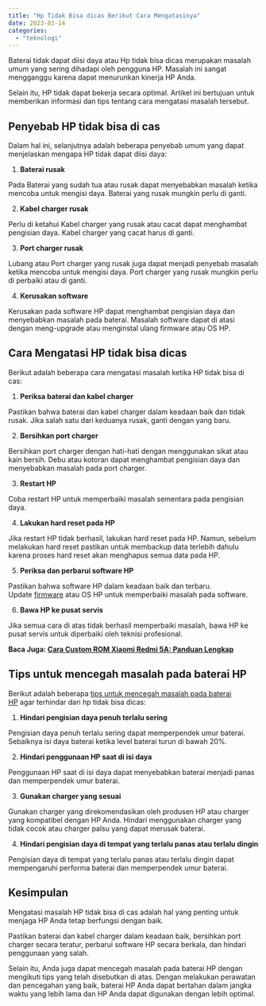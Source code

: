 ```yaml
---
title: "Hp Tidak Bisa dicas Berikut Cara Mengatasinya"
date: 2023-03-14
categories: 
  - "teknologi"
---
```


Baterai tidak dapat diisi daya atau Hp tidak bisa dicas merupakan masalah umum yang sering dihadapi oleh pengguna HP. Masalah ini sangat mengganggu karena dapat menurunkan kinerja HP Anda.

Selain itu, HP tidak dapat bekerja secara optimal. Artikel ini bertujuan untuk memberikan informasi dan tips tentang cara mengatasi masalah tersebut.

## **Penyebab HP tidak bisa di cas**

Dalam hal ini, selanjutnya adalah beberapa penyebab umum yang dapat menjelaskan mengapa HP tidak dapat diisi daya:

1. **Baterai rusak**

Pada Baterai yang sudah tua atau rusak dapat menyebabkan masalah ketika mencoba untuk mengisi daya. Baterai yang rusak mungkin perlu di ganti.

2. **Kabel charger rusak**

Perlu di ketahui Kabel charger yang rusak atau cacat dapat menghambat pengisian daya. Kabel charger yang cacat harus di ganti.

3. **Port charger rusak**

Lubang atau Port charger yang rusak juga dapat menjadi penyebab masalah ketika mencoba untuk mengisi daya. Port charger yang rusak mungkin perlu di perbaiki atau di ganti.

4. **Kerusakan software**

Kerusakan pada software HP dapat menghambat pengisian daya dan menyebabkan masalah pada baterai. Masalah software dapat di atasi dengan meng-upgrade atau menginstal ulang firmware atau OS HP.

## **Cara Mengatasi HP tidak bisa dicas**

Berikut adalah beberapa cara mengatasi masalah ketika HP tidak bisa di cas:

1. **Periksa baterai dan kabel charger**

Pastikan bahwa baterai dan kabel charger dalam keadaan baik dan tidak rusak. Jika salah satu dari keduanya rusak, ganti dengan yang baru.

2. **Bersihkan port charger**

Bersihkan port charger dengan hati-hati dengan menggunakan sikat atau kain bersih. Debu atau kotoran dapat menghambat pengisian daya dan menyebabkan masalah pada port charger.

3. **Restart HP**

Coba restart HP untuk memperbaiki masalah sementara pada pengisian daya.

4. **Lakukan hard reset pada HP**

Jika restart HP tidak berhasil, lakukan hard reset pada HP. Namun, sebelum melakukan hard reset pastikan untuk membackup data terlebih dahulu karena proses hard reset akan menghapus semua data pada HP.

5. **Periksa dan perbarui software HP**

Pastikan bahwa software HP dalam keadaan baik dan terbaru. Update [firmware](https://id.wikipedia.org/wiki/Perangkat_tegar) atau OS HP untuk memperbaiki masalah pada software.

6. **Bawa HP ke pusat servis**

Jika semua cara di atas tidak berhasil memperbaiki masalah, bawa HP ke pusat servis untuk diperbaiki oleh teknisi profesional.

**Baca Juga: [Cara Custom ROM Xiaomi Redmi 5A: Panduan Lengkap](https://ajiekusumadhany.com/cara-custom-rom-xiaomi-redmi-5a/)**

## **Tips untuk mencegah masalah pada baterai HP**

Berikut adalah beberapa [tips untuk mencegah masalah pada baterai HP](https://ajiekusumadhany.com/hp-tidak-bisa-dicas/) agar terhindar dari hp tidak bisa dicas:

1. **Hindari pengisian daya penuh terlalu sering**

Pengisian daya penuh terlalu sering dapat memperpendek umur baterai. Sebaiknya isi daya baterai ketika level baterai turun di bawah 20%.

2. **Hindari penggunaan HP saat di isi daya**

Penggunaan HP saat di isi daya dapat menyebabkan baterai menjadi panas dan memperpendek umur baterai.

3. **Gunakan charger yang sesuai**

Gunakan charger yang direkomendasikan oleh produsen HP atau charger yang kompatibel dengan HP Anda. Hindari menggunakan charger yang tidak cocok atau charger palsu yang dapat merusak baterai.

4. **Hindari pengisian daya di tempat yang terlalu panas atau terlalu dingin**

Pengisian daya di tempat yang terlalu panas atau terlalu dingin dapat mempengaruhi performa baterai dan memperpendek umur baterai.

## **Kesimpulan**

Mengatasi masalah HP tidak bisa di cas adalah hal yang penting untuk menjaga HP Anda tetap berfungsi dengan baik.

Pastikan baterai dan kabel charger dalam keadaan baik, bersihkan port charger secara teratur, perbarui software HP secara berkala, dan hindari penggunaan yang salah.

Selain itu, Anda juga dapat mencegah masalah pada baterai HP dengan mengikuti tips yang telah disebutkan di atas. Dengan melakukan perawatan dan pencegahan yang baik, baterai HP Anda dapat bertahan dalam jangka waktu yang lebih lama dan HP Anda dapat digunakan dengan lebih optimal.
